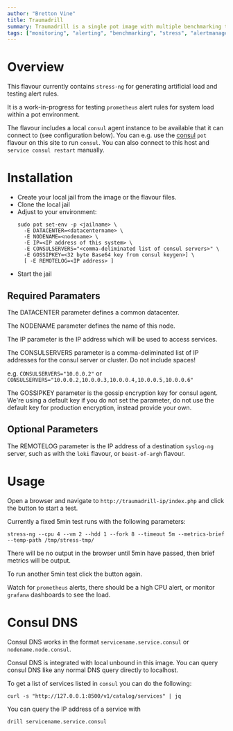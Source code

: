 ```yaml
---
author: "Bretton Vine"
title: Traumadrill
summary: Traumadrill is a single pot image with multiple benchmarking tools and stress generators for generating artificial system load.
tags: ["monitoring", "alerting", "benchmarking", "stress", "alertmanager", "testing"]
---
```


# Overview

This flavour currently contains ```stress-ng``` for generating artificial load and testing alert rules.

It is a work-in-progress for testing ```prometheus``` alert rules for system load within a pot environment.

The flavour includes a local ```consul``` agent instance to be available that it can connect to (see configuration below). You can e.g. use the [consul](https://potluck.honeyguide.net/blog/consul/) ```pot``` flavour on this site to run ```consul```. You can also connect to this host and ```service consul restart``` manually.

# Installation

* Create your local jail from the image or the flavour files.
* Clone the local jail
* Adjust to your environment:
  ```
  sudo pot set-env -p <jailname> \
    -E DATACENTER=<datacentername> \
    -E NODENAME=<nodename> \
    -E IP=<IP address of this system> \
    -E CONSULSERVERS="<comma-deliminated list of consul servers>" \
    -E GOSSIPKEY=<32 byte Base64 key from consul keygen>] \
    [ -E REMOTELOG=<IP address> ]
  ```
* Start the jail

## Required Paramaters
The DATACENTER parameter defines a common datacenter.

The NODENAME parameter defines the name of this node.

The IP parameter is the IP address which will be used to access services.

The CONSULSERVERS parameter is a comma-deliminated list of IP addresses for the consul server or cluster. Do not include spaces!

e.g. ```CONSULSERVERS="10.0.0.2"``` or ```CONSULSERVERS="10.0.0.2,10.0.0.3,10.0.0.4,10.0.0.5,10.0.0.6"```

The GOSSIPKEY parameter is the gossip encryption key for consul agent. We're using a default key if you do not set the parameter, do not use the default key for production encryption, instead provide your own.

## Optional Parameters

The REMOTELOG parameter is the IP address of a destination ```syslog-ng``` server, such as with the ```loki``` flavour, or ```beast-of-argh``` flavour.

# Usage

Open a browser and navigate to ```http://traumadrill-ip/index.php``` and click the button to start a test.

Currently a fixed 5min test runs with the following parameters:

```
stress-ng --cpu 4 --vm 2 --hdd 1 --fork 8 --timeout 5m --metrics-brief --temp-path /tmp/stress-tmp/
```

There will be no output in the browser until 5min have passed, then brief metrics will be output.

To run another 5min test click the button again.

Watch for ```prometheus``` alerts, there should be a high CPU alert, or monitor ```grafana``` dashboards to see the load.

# Consul DNS

Consul DNS works in the format `servicename.service.consul` or `nodename.node.consul`.

Consul DNS is integrated with local unbound in this image. You can query consul DNS like any normal DNS query directly to localhost.

To get a list of services listed in `consul` you can do the following:

```
curl -s "http://127.0.0.1:8500/v1/catalog/services" | jq
```

You can query the IP address of a service with

```
drill servicename.service.consul
```
